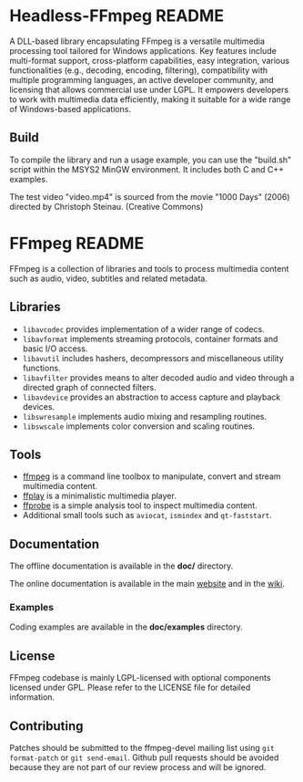 Headless-FFmpeg README
=============
A DLL-based library encapsulating FFmpeg is a versatile multimedia processing tool tailored for Windows applications. Key features include multi-format support, cross-platform capabilities, easy integration, various functionalities (e.g., decoding, encoding, filtering), compatibility with multiple programming languages, an active developer community, and licensing that allows commercial use under LGPL. It empowers developers to work with multimedia data efficiently, making it suitable for a wide range of Windows-based applications.

## Build
To compile the library and run a usage example, you can use the "build.sh" script within the MSYS2 MinGW environment. It includes both C and C++ examples.

The test video "video.mp4" is sourced from the movie "1000 Days" (2006) directed by Christoph Steinau. (Creative Commons)


FFmpeg README
=============

FFmpeg is a collection of libraries and tools to process multimedia content
such as audio, video, subtitles and related metadata.

## Libraries

* `libavcodec` provides implementation of a wider range of codecs.
* `libavformat` implements streaming protocols, container formats and basic I/O access.
* `libavutil` includes hashers, decompressors and miscellaneous utility functions.
* `libavfilter` provides means to alter decoded audio and video through a directed graph of connected filters.
* `libavdevice` provides an abstraction to access capture and playback devices.
* `libswresample` implements audio mixing and resampling routines.
* `libswscale` implements color conversion and scaling routines.

## Tools

* [ffmpeg](https://ffmpeg.org/ffmpeg.html) is a command line toolbox to
  manipulate, convert and stream multimedia content.
* [ffplay](https://ffmpeg.org/ffplay.html) is a minimalistic multimedia player.
* [ffprobe](https://ffmpeg.org/ffprobe.html) is a simple analysis tool to inspect
  multimedia content.
* Additional small tools such as `aviocat`, `ismindex` and `qt-faststart`.

## Documentation

The offline documentation is available in the **doc/** directory.

The online documentation is available in the main [website](https://ffmpeg.org)
and in the [wiki](https://trac.ffmpeg.org).

### Examples

Coding examples are available in the **doc/examples** directory.

## License

FFmpeg codebase is mainly LGPL-licensed with optional components licensed under
GPL. Please refer to the LICENSE file for detailed information.

## Contributing

Patches should be submitted to the ffmpeg-devel mailing list using
`git format-patch` or `git send-email`. Github pull requests should be
avoided because they are not part of our review process and will be ignored.
